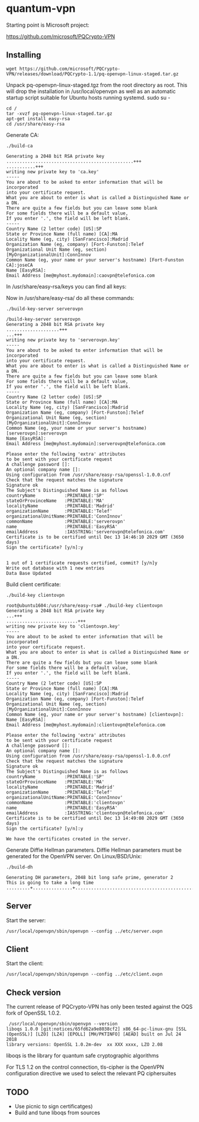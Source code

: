 # quantum-vpn

Starting point is Microsoft project:

https://github.com/microsoft/PQCrypto-VPN

## Installing

```
wget https://github.com/microsoft/PQCrypto-VPN/releases/download/PQCrypto-1.1/pq-openvpn-linux-staged.tar.gz
```
 Unpack pq-openvpn-linux-staged.tgz from the root directory as root. This will drop the installation in /usr/local/openvpn as well as an automatic startup script suitable for Ubuntu hosts running systemd.
 sudo su -

```
cd /
tar -xvzf pq-openvpn-linux-staged.tar.gz 
apt-get install easy-rsa
cd /usr/share/easy-rsa
```

Generate CA:


```
./build-ca 

Generating a 2048 bit RSA private key
................................................+++
...........+++
writing new private key to 'ca.key'
-----
You are about to be asked to enter information that will be incorporated
into your certificate request.
What you are about to enter is what is called a Distinguished Name or a DN.
There are quite a few fields but you can leave some blank
For some fields there will be a default value,
If you enter '.', the field will be left blank.
-----
Country Name (2 letter code) [US]:SP
State or Province Name (full name) [CA]:MA
Locality Name (eg, city) [SanFrancisco]:Madrid
Organization Name (eg, company) [Fort-Funston]:Telef
Organizational Unit Name (eg, section) [MyOrganizationalUnit]:ConnInnov
Common Name (eg, your name or your server's hostname) [Fort-Funston CA]:joseCA
Name [EasyRSA]:
Email Address [me@myhost.mydomain]:caovpn@telefonica.com
```

In /usr/share/easy-rsa/keys you can find all keys:

Now in /usr/share/easy-rsa/ do all these commands:

```
./build-key-server serverovpn

/build-key-server serverovpn
Generating a 2048 bit RSA private key
....................+++
...+++
writing new private key to 'serverovpn.key'
-----
You are about to be asked to enter information that will be incorporated
into your certificate request.
What you are about to enter is what is called a Distinguished Name or a DN.
There are quite a few fields but you can leave some blank
For some fields there will be a default value,
If you enter '.', the field will be left blank.
-----
Country Name (2 letter code) [US]:SP
State or Province Name (full name) [CA]:MA
Locality Name (eg, city) [SanFrancisco]:Madrid
Organization Name (eg, company) [Fort-Funston]:Telef
Organizational Unit Name (eg, section) [MyOrganizationalUnit]:ConnInnov
Common Name (eg, your name or your server's hostname) [serverovpn]:serverovpn
Name [EasyRSA]:
Email Address [me@myhost.mydomain]:serverovpn@telefonica.com

Please enter the following 'extra' attributes
to be sent with your certificate request
A challenge password []:
An optional company name []:
Using configuration from /usr/share/easy-rsa/openssl-1.0.0.cnf
Check that the request matches the signature
Signature ok
The Subject's Distinguished Name is as follows
countryName           :PRINTABLE:'SP'
stateOrProvinceName   :PRINTABLE:'MA'
localityName          :PRINTABLE:'Madrid'
organizationName      :PRINTABLE:'Telef'
organizationalUnitName:PRINTABLE:'ConnInnov'
commonName            :PRINTABLE:'serverovpn'
name                  :PRINTABLE:'EasyRSA'
emailAddress          :IA5STRING:'serverovpn@telefonica.com'
Certificate is to be certified until Dec 13 14:46:10 2029 GMT (3650 days)
Sign the certificate? [y/n]:y


1 out of 1 certificate requests certified, commit? [y/n]y
Write out database with 1 new entries
Data Base Updated
```

Build client certificate:

```
./build-key clientovpn

root@ubuntu1604:/usr/share/easy-rsa# ./build-key clientovpn
Generating a 2048 bit RSA private key
...+++
...........................+++
writing new private key to 'clientovpn.key'
-----
You are about to be asked to enter information that will be incorporated
into your certificate request.
What you are about to enter is what is called a Distinguished Name or a DN.
There are quite a few fields but you can leave some blank
For some fields there will be a default value,
If you enter '.', the field will be left blank.
-----
Country Name (2 letter code) [US]:SP
State or Province Name (full name) [CA]:MA
Locality Name (eg, city) [SanFrancisco]:Madrid
Organization Name (eg, company) [Fort-Funston]:Telef
Organizational Unit Name (eg, section) [MyOrganizationalUnit]:ConnInnov
Common Name (eg, your name or your server's hostname) [clientovpn]:
Name [EasyRSA]:
Email Address [me@myhost.mydomain]:clientovpn@telefonica.com

Please enter the following 'extra' attributes
to be sent with your certificate request
A challenge password []:
An optional company name []:
Using configuration from /usr/share/easy-rsa/openssl-1.0.0.cnf
Check that the request matches the signature
Signature ok
The Subject's Distinguished Name is as follows
countryName           :PRINTABLE:'SP'
stateOrProvinceName   :PRINTABLE:'MA'
localityName          :PRINTABLE:'Madrid'
organizationName      :PRINTABLE:'Telef'
organizationalUnitName:PRINTABLE:'ConnInnov'
commonName            :PRINTABLE:'clientovpn'
name                  :PRINTABLE:'EasyRSA'
emailAddress          :IA5STRING:'clientovpn@telefonica.com'
Certificate is to be certified until Dec 13 14:49:08 2029 GMT (3650 days)
Sign the certificate? [y/n]:y

We have the certificates created in the server.
```

Generate Diffie Hellman parameters. Diffie Hellman parameters must be generated for the OpenVPN server. On Linux/BSD/Unix:

```
./build-dh 

Generating DH parameters, 2048 bit long safe prime, generator 2
This is going to take a long time
.........+...............+..........................................................+...
```

## Server

Start the server:

```
/usr/local/openvpn/sbin/openvpn --config ../etc/server.ovpn
```

## Client
Start the client:

```
/usr/local/openvpn/sbin/openvpn --config ../etc/client.ovpn
```

## Check version

The current release of PQCrypto-VPN has only been tested against the OQS fork of OpenSSL 1.0.2. 

```
 /usr/local/openvpn/sbin/openvpn --version
liboqs 1.0.0 [git:notices/65fd62a9e8038cf2] x86_64-pc-linux-gnu [SSL (OpenSSL)] [LZO] [LZ4] [EPOLL] [MH/PKTINFO] [AEAD] built on Jul 24 2018
library versions: OpenSSL 1.0.2m-dev  xx XXX xxxx, LZO 2.08
````
liboqs is the library for quantum safe cryptographic algorithms

For TLS 1.2 on the control connection, tls-cipher is the OpenVPN configuration directive we used to select the relevant PQ ciphersuites



## TODO

- Use picnic to sign certificatges)
- Build and tune liboqs from sources
